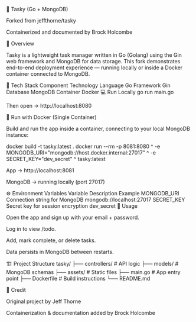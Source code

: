 🧩 Tasky (Go + MongoDB)

Forked from jeffthorne/tasky

Containerized and documented by Brock Holcombe

🚀 Overview

Tasky is a lightweight task manager written in Go (Golang) using the Gin web framework and MongoDB for data storage.
This fork demonstrates end-to-end deployment experience — running locally or inside a Docker container connected to MongoDB.

🧠 Tech Stack
Component	Technology
Language	Go
Framework	Gin
Database	MongoDB
Container	Docker
💻 Run Locally
go run main.go


Then open → http://localhost:8080

🐳 Run with Docker (Single Container)

Build and run the app inside a container, connecting to your local MongoDB instance:

docker build -t tasky:latest .
docker run --rm -p 8081:8080 ^
  -e MONGODB_URI="mongodb://host.docker.internal:27017" ^
  -e SECRET_KEY="dev_secret" ^
  tasky:latest


App → http://localhost:8081

MongoDB → running locally (port 27017)

⚙️ Environment Variables
Variable	Description	Example
MONGODB_URI	Connection string for MongoDB	mongodb://localhost:27017
SECRET_KEY	Secret key for session encryption	dev_secret
🧭 Usage

Open the app and sign up with your email + password.

Log in to view /todo.

Add, mark complete, or delete tasks.

Data persists in MongoDB between restarts.

🏗️ Project Structure
tasky/
├── controllers/   # API logic
├── models/        # MongoDB schemas
├── assets/        # Static files
├── main.go        # App entry point
├── Dockerfile     # Build instructions
└── README.md

🏅 Credit

Original project by Jeff Thorne

Containerization & documentation added by Brock Holcombe
